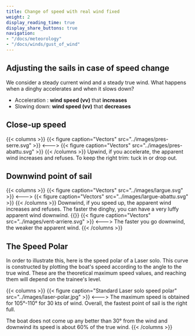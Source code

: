 ```yaml
---
title: Change of speed with real wind fixed
weight: 2
display_reading_time: true
display_share_buttons: true
navigation:
- "/docs/meteorology"
- "/docs/winds/gust_of_wind"
---
```

## Adjusting the sails in case of speed change

We consider a steady current wind and a steady true wind.
What happens when a dinghy accelerates and when it slows down?

- Acceleration : **wind speed (vv)** that **increases**
- Slowing down: **wind speed (vv)** that **decreases**

## Close-up speed

{{< columns >}}
{{< figure caption="Vectors" src="../images/pres-serre.svg" >}}
<--->
{{< figure caption="Vectors" src="../images/pres-abattu.svg" >}}
{{< /columns >}}
Upwind, if you accelerate, the apparent wind increases and refuses.
To keep the right trim: tuck in or drop out.

## Downwind point of sail

{{< columns >}}
{{< figure caption="Vectors" src="../images/largue.svg" >}}
<--->
{{< figure caption="Vectors" src="../images/largue-abattu.svg" >}}
{{< /columns >}}
Downwind, if you speed up, the apparent wind increases and refuses.
The faster the dinghy, you can have a very luffy apparent wind downwind.
{{<columns >}}
{{< figure caption="Vectors" src="../images/vent-arriere.svg" >}}
<--->
The faster you go downwind, the weaker the apparent wind.
{{< /columns >}}

## The Speed Polar

In order to illustrate this, here is the speed polar of a Laser solo.
This curve is constructed by plotting the boat's speed according to the angle to the true wind.
These are the theoretical maximum speed values, and reaching them will depend on the trainee's level.

{{< columns >}}
{{< figure caption="Standard Laser solo speed polar" src="../images/laser-polar.jpg" >}}
<--->
The maximum speed is obtained for 105°-110° for 30 kts of wind.
Overall, the fastest point of sail is the right full.

The boat does not come up any better than 30° from the wind and downwind its speed is about 60% of the true wind.
{{< /columns >}}